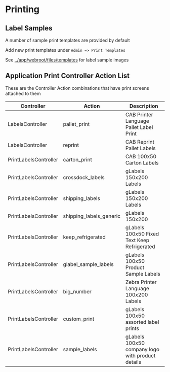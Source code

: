 # Printing

## Label Samples
A number of sample print templates are provided by default

Add new print templates under `Admin => Print Templates`

See [../app/webroot/files/templates](../app/webroot/files/templates) for label sample images

## Application Print Controller Action List

These are the Controller Action combinations that have print screens attached to them

| Controller | Action | Description |
|------------|--------|-------------|
| LabelsController | pallet_print | CAB Printer Language Pallet Label Print |
| LabelsController | reprint | CAB Reprint Pallet Labels |
| PrintLabelsController | carton_print | CAB 100x50 Carton Labels |
| PrintLabelsController | crossdock_labels | gLabels 150x200 Labels |
| PrintLabelsController | shipping_labels | gLabels 150x200 Labels |
| PrintLabelsController | shipping_labels_generic | gLabels 150x200 |
| PrintLabelsController | keep_refrigerated | gLabels 100x50 Fixed Text Keep Refrigerated |
| PrintLabelsController | glabel_sample_labels | gLabels 100x50 Product Sample Labels |
| PrintLabelsController | big_number | Zebra Printer Language 100x200 Labels |
| PrintLabelsController | custom_print | gLabels 100x50 assorted label prints |
| PrintLabelsController | sample_labels | gLabels 100x50 company logo with product details |